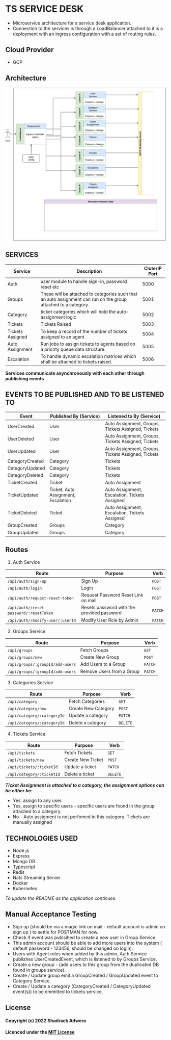 # TS SERVICE DESK

- Microservice architecture for a service desk application.
- Connection to the services is through a LoadBalancer attached to it is a deployment with an ingress configuration with a set of routing rules.

## Cloud Provider

- GCP

## Architecture

![architecture](./service-desk.drawio.png)

## SERVICES

| Service          | Description                                                                                                    | CluterIP Port |
| ---------------- | -------------------------------------------------------------------------------------------------------------- | ------------- |
| Auth             | user module to handle sign-in, password reset etc                                                              | 5000          |
| Groups           | These will be attached to categories such that an auto assignment can run on the group attached to a category. | 5001          |
| Category         | ticket categories which will hold the auto-assignment logic                                                    | 5002          |
| Tickets          | Tickets Raised                                                                                                 | 5003          |
| Tickets Assigned | To keep a record of the number of tickets assigned to an agent                                                 | 5004          |
| Auto Assignment  | Run jobs to assign tickets to agents based on a priority queue data structure.                                 | 5005          |
| Escalation       | To handle dynamic escalation matrices which shall be attached to tickets raised.                               | 5006          |

**Services communicate asynchronously with each other through publishing events**

## EVENTS TO BE PUBLISHED AND TO BE LISTENED TO

| Event           | Published By (Service)                    | Listened to By (Service)                                 |
| --------------- | ----------------------------------------- | -------------------------------------------------------- |
| UserCreated     | User                                      | Auto Assignment, Groups,<br /> Tickets Assigned, Tickets |
| UserDeleted     | User                                      | Auto Assignment, Groups,<br /> Tickets Assigned, Tickets |
| UserUpdated     | User                                      | Auto Assignment, Groups,<br /> Tickets Assigned, Tickets |
| CategoryCreated | Category                                  | Tickets                                                  |
| CategoryUpdated | Category                                  | Tickets                                                  |
| CategoryDeleted | Category                                  | Tickets                                                  |
| TicketCreated   | Ticket                                    | Auto Assignment                                          |
| TicketUpdated   | Ticket, Auto Assignment,<br /> Escalation | Auto Assignment,<br /> Escalation, Tickets Assigned      |
| TicketDeleted   | Ticket                                    | Auto Assignment,<br /> Escalation, Tickets Assigned      |
| GroupCreated    | Groups                                    | Category                                                 |
| GroupUpdated    | Groups                                    | Category                                                 |

## Routes

1. Auth Service

| Route                                              | Purpose                                    | Verb        |
| -------------------------------------------------- | ------------------------------------------ | ----------- |
| <code>/api/auth/sign-up</code>                     | Sign Up                                    | <code>POST  |
| <code>/api/auth/login</code>                       | Login                                      | <code>POST  |
| <code>/api/auth/request-reset-token</code>         | Request Password Reset Link on mail        | <code>POST  |
| <code>/api/auth//reset-password/:resetToken</code> | Resets password with the provided password | <code>PATCH |
| <code>/api/auth//modify-user/:userId</code>        | Modify User Role by Admin                  | <code>PATCH |

2. Groups Service

| Route                                       | Purpose                   | Verb        |
| ------------------------------------------- | ------------------------- | ----------- |
| <code>/api/groups</code>                    | Fetch Groups              | <code>GET   |
| <code>/api/groups/new</code>                | Create New Group          | <code>POST  |
| <code>/api/groups/:groupId/add-users</code> | Add Users to a Group      | <code>PATCH |
| <code>/api/groups/:groupId/add-users</code> | Remove Users from a Group | <code>PATCH |

3. Categories Service

| Route                                  | Purpose             | Verb         |
| -------------------------------------- | ------------------- | ------------ |
| <code>/api/category</code>             | Fetch Categories    | <code>GET    |
| <code>/api/category/new</code>         | Create New Category | <code>POST   |
| <code>/api/category/:categoryId</code> | Update a category   | <code>PATCH  |
| <code>/api/category/:categoryId</code> | Delete a category   | <code>DELETE |

4. Tickets Service

| Route                                | Purpose           | Verb         |
| ------------------------------------ | ----------------- | ------------ |
| <code>/api/tickets</code>            | Fetch Tickets     | <code>GET    |
| <code>/api/tickets/new</code>        | Create New Ticket | <code>POST   |
| <code>/api/tickets/:ticketId</code>  | Update a ticket   | <code>PATCH  |
| <code>/api/category/:ticketId</code> | Delete a ticket   | <code>DELETE |

**_Ticket Assignment is attached to a category, the assignment options can be either be:_**

- Yes, assign to any user.
- Yes, assign to specific users - specific users are found in the group attached to a category.
- No - Auto assigment is not perfomed in this category. Tickets are manually assigned

## TECHNOLOGIES USED

- Node js
- Express
- Mongo DB
- Typescript
- Redis
- Nats Streaming Server
- Docker
- Kubernetes

_To update the README as the application continues._

## Manual Acceptance Testing

- Sign up (should be via a magic link on mail - default account is admin on sign up ) to settle for POSTMAN for now.
- Check if event was publsihed to create a new user in Group Service.
- This admin account should be able to add more users into the system ( default password - 123456, should be changed on login).
- Users with Agent roles when added by this admin, Auth Service publishes UserCreatedEvent, which is listened to by Groups Service.
- Create a new group - (add users to this group from the duplicated DB found in groups service).
- Create / Update group emit a GroupCreated / GroupUpdated event to Category Service.
- Create / Update a category (CategoryCreated / CategoryUpdated event(s)) to be emmitted to tickets service.

## License

#### Copyright (c) 2022 Shadrack Adwera

#### Licenced under the [MIT License](LICENCE)
